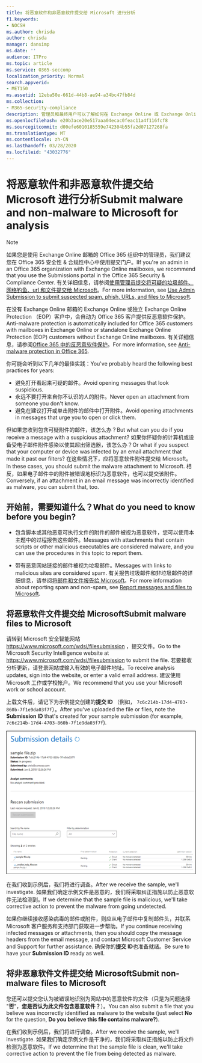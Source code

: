 ```yaml
---
title: 将恶意软件和非恶意软件提交给 Microsoft 进行分析
f1.keywords:
- NOCSH
ms.author: chrisda
author: chrisda
manager: dansimp
ms.date: ''
audience: ITPro
ms.topic: article
ms.service: O365-seccomp
localization_priority: Normal
search.appverid:
- MET150
ms.assetid: 12eba50e-661d-44b8-ae94-a34bc47fb84d
ms.collection:
- M365-security-compliance
description: 管理员和最终用户可以了解如何在 Exchange Online 或 Exchange Online Protection 中提交未检测到的恶意软件或误确定的恶意软件附件。
ms.openlocfilehash: e20b3ace20e517aaa04ecac0feac11a4f116fcf8
ms.sourcegitcommit: d00efe6010185559e742304b55fa2d07127268fa
ms.translationtype: MT
ms.contentlocale: zh-CN
ms.lasthandoff: 03/28/2020
ms.locfileid: "43032776"
---
```

# <a name="submit-malware-and-non-malware-to-microsoft-for-analysis"></a><span data-ttu-id="082b8-103">将恶意软件和非恶意软件提交给 Microsoft 进行分析</span><span class="sxs-lookup"><span data-stu-id="082b8-103">Submit malware and non-malware to Microsoft for analysis</span></span>

> [!NOTE]
> <span data-ttu-id="082b8-104">如果您是使用 Exchange Online 邮箱的 Office 365 组织中的管理员，我们建议您在 Office 365 安全性 & 合规性中心中使用提交门户。</span><span class="sxs-lookup"><span data-stu-id="082b8-104">IIf you're an admin in an Office 365 organization with Exchange Online mailboxes, we recommend that you use the Submissions portal in the Office 365 Security & Compliance Center.</span></span> <span data-ttu-id="082b8-105">有关详细信息，请参阅[使用管理员提交将可疑的垃圾邮件、网络钓鱼、url 和文件提交给 Microsoft](admin-submission.md)。</span><span class="sxs-lookup"><span data-stu-id="082b8-105">For more information, see [Use Admin Submission to submit suspected spam, phish, URLs, and files to Microsoft](admin-submission.md).</span></span>

<span data-ttu-id="082b8-106">在没有 Exchange Online 邮箱的 Exchange Online 或独立 Exchange Online Protection （EOP）客户中，会自动为 Office 365 客户提供反恶意软件保护。</span><span class="sxs-lookup"><span data-stu-id="082b8-106">Anti-malware protection is automatically included for Office 365 customers with mailboxes in Exchange Online or standalone Exchange Online Protection (EOP) customers without Exchange Online mailboxes.</span></span> <span data-ttu-id="082b8-107">有关详细信息，请参阅[Office 365 中的反恶意软件保护](anti-malware-protection.md)。</span><span class="sxs-lookup"><span data-stu-id="082b8-107">For more information, see [Anti-malware protection in Office 365](anti-malware-protection.md).</span></span>

<span data-ttu-id="082b8-108">你可能会听到以下几年的最佳实践：</span><span class="sxs-lookup"><span data-stu-id="082b8-108">You've probably heard the following best practices for years:</span></span>

- <span data-ttu-id="082b8-109">避免打开看起来可疑的邮件。</span><span class="sxs-lookup"><span data-stu-id="082b8-109">Avoid opening messages that look suspicious.</span></span>
- <span data-ttu-id="082b8-110">永远不要打开来自你不认识的人的附件。</span><span class="sxs-lookup"><span data-stu-id="082b8-110">Never open an attachment from someone you don't know.</span></span>
- <span data-ttu-id="082b8-111">避免在建议打开或单击附件的邮件中打开附件。</span><span class="sxs-lookup"><span data-stu-id="082b8-111">Avoid opening attachments in messages that urge you to open or click them.</span></span>

<span data-ttu-id="082b8-112">但如果您收到包含可疑附件的邮件，该怎么办？</span><span class="sxs-lookup"><span data-stu-id="082b8-112">But what can you do if you receive a message with a suspicious attachment?</span></span> <span data-ttu-id="082b8-113">如果你怀疑你的计算机或设备受电子邮件附件感染以使其超出筛选器，该怎么办？</span><span class="sxs-lookup"><span data-stu-id="082b8-113">Or what if you suspect that your computer or device was infected by an email attachment that made it past our filters?</span></span> <span data-ttu-id="082b8-114">在这些情况下，应将恶意软件附件提交给 Microsoft。</span><span class="sxs-lookup"><span data-stu-id="082b8-114">In these cases, you should submit the malware attachment to Microsoft.</span></span> <span data-ttu-id="082b8-115">相反，如果电子邮件中的附件被错误地标识为恶意软件，也可以提交该附件。</span><span class="sxs-lookup"><span data-stu-id="082b8-115">Conversely, if an attachment in an email message was incorrectly identified as malware, you can submit that, too.</span></span>

## <a name="what-do-you-need-to-know-before-you-begin"></a><span data-ttu-id="082b8-116">开始前，需要知道什么？</span><span class="sxs-lookup"><span data-stu-id="082b8-116">What do you need to know before you begin?</span></span>

- <span data-ttu-id="082b8-117">包含脚本或其他恶意可执行文件的附件的邮件被视为恶意软件，您可以使用本主题中的过程报告这些邮件。</span><span class="sxs-lookup"><span data-stu-id="082b8-117">Messages with attachments that contain scripts or other malicious executables are considered malware, and you can use the procedures in this topic to report them.</span></span>

- <span data-ttu-id="082b8-118">带有恶意网站链接的邮件被视为垃圾邮件。</span><span class="sxs-lookup"><span data-stu-id="082b8-118">Messages with links to malicious sites are considered spam.</span></span> <span data-ttu-id="082b8-119">有关报告垃圾邮件和非垃圾邮件的详细信息，请参阅[将邮件和文件报告给 Microsoft](report-junk-email-messages-to-microsoft.md)。</span><span class="sxs-lookup"><span data-stu-id="082b8-119">For more information about reporting spam and non-spam, see [Report messages and files to Microsoft](report-junk-email-messages-to-microsoft.md).</span></span>

## <a name="submit-malware-files-to-microsoft"></a><span data-ttu-id="082b8-120">将恶意软件文件提交给 Microsoft</span><span class="sxs-lookup"><span data-stu-id="082b8-120">Submit malware files to Microsoft</span></span>

<span data-ttu-id="082b8-121">请转到 Microsoft 安全智能网站<https://www.microsoft.com/wdsi/filesubmission> ，提交文件。</span><span class="sxs-lookup"><span data-stu-id="082b8-121">Go to the Microsoft Security Intelligence website at <https://www.microsoft.com/wdsi/filesubmission> to submit the file.</span></span> <span data-ttu-id="082b8-122">若要接收分析更新，请登录网站或输入有效的电子邮件地址。</span><span class="sxs-lookup"><span data-stu-id="082b8-122">To receive analysis updates, sign into the website, or enter a valid email address.</span></span> <span data-ttu-id="082b8-123">建议使用 Microsoft 工作或学校帐户。</span><span class="sxs-lookup"><span data-stu-id="082b8-123">We recommend that you use your Microsoft work or school account.</span></span>

<span data-ttu-id="082b8-124">上载文件后，请记下为示例提交创建的**提交 ID** （例如， `7c6c214b-17d4-4703-860b-7f1e9da03f7f`）。</span><span class="sxs-lookup"><span data-stu-id="082b8-124">After you've uploaded the file or files, note the **Submission ID** that's created for your sample submission (for example, `7c6c214b-17d4-4703-860b-7f1e9da03f7f`).</span></span>

![Windows Defender 安全智能网站中的提交详细信息](../../media/EOP-Malware-Protection-Center.png)

<span data-ttu-id="082b8-126">在我们收到示例后，我们将进行调查。</span><span class="sxs-lookup"><span data-stu-id="082b8-126">After we receive the sample, we'll investigate.</span></span> <span data-ttu-id="082b8-127">如果我们确定示例文件是恶意的，我们将采取纠正措施以防止恶意软件无法检测到。</span><span class="sxs-lookup"><span data-stu-id="082b8-127">If we determine that the sample file is malicious, we'll take corrective action to prevent the malware from going undetected.</span></span>

<span data-ttu-id="082b8-128">如果你继续接收感染病毒的邮件或附件，则应从电子邮件中复制邮件头，并联系 Microsoft 客户服务和支持部门获取进一步帮助。</span><span class="sxs-lookup"><span data-stu-id="082b8-128">If you continue receiving infected messages or attachments, then you should copy the message headers from the email message, and contact Microsoft Customer Service and Support for further assistance.</span></span> <span data-ttu-id="082b8-129">确保你的**提交 ID**也准备就绪。</span><span class="sxs-lookup"><span data-stu-id="082b8-129">Be sure to have your **Submission ID** ready as well.</span></span>

## <a name="submit-non-malware-files-to-microsoft"></a><span data-ttu-id="082b8-130">将非恶意软件文件提交给 Microsoft</span><span class="sxs-lookup"><span data-stu-id="082b8-130">Submit non-malware files to Microsoft</span></span>

<span data-ttu-id="082b8-131">您还可以提交您认为被错误地识别为网站中的恶意软件的文件（只是为问题选择 "**否**"，**您是否认为此文件包含恶意软件？**）。</span><span class="sxs-lookup"><span data-stu-id="082b8-131">You can also submit a file that you believe was incorrectly identified as malware to the website (just select **No** for the question, **Do you believe this file contains malware?**).</span></span>

<span data-ttu-id="082b8-132">在我们收到示例后，我们将进行调查。</span><span class="sxs-lookup"><span data-stu-id="082b8-132">After we receive the sample, we'll investigate.</span></span> <span data-ttu-id="082b8-133">如果我们确定示例文件是干净的，我们将采取纠正措施以防止将文件检测为恶意软件。</span><span class="sxs-lookup"><span data-stu-id="082b8-133">If we determine that the sample file is clean, we'll take corrective action to prevent the file from being detected as malware.</span></span>
